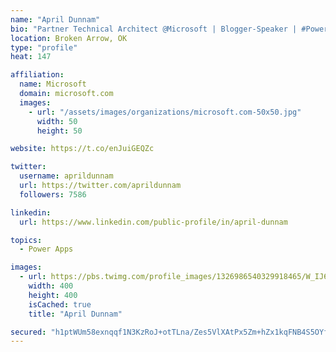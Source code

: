 ```yaml
---
name: "April Dunnam"
bio: "Partner Technical Architect @Microsoft | Blogger-Speaker | #PowerApps, #PowerAutomate, #Office365, #SharePoint | #WIT | #Karaoke Queen"
location: Broken Arrow, OK
type: "profile"
heat: 147

affiliation:
  name: Microsoft
  domain: microsoft.com
  images:
    - url: "/assets/images/organizations/microsoft.com-50x50.jpg"
      width: 50
      height: 50

website: https://t.co/enJuiGEQZc

twitter:
  username: aprildunnam
  url: https://twitter.com/aprildunnam
  followers: 7586

linkedin:
  url: https://www.linkedin.com/public-profile/in/april-dunnam

topics:
  - Power Apps

images:
  - url: https://pbs.twimg.com/profile_images/1326986540329918465/W_IJ6Ih2_400x400.jpg
    width: 400
    height: 400
    isCached: true
    title: "April Dunnam"

secured: "h1ptWUm58exnqqf1N3KzRoJ+otTLna/Zes5VlXAtPx5Zm+hZx1kqFNB4S5OYfCYA3XRYQMsFHu+mZ3E+3lW6PJ14Kybi1ghl+JfoJnJUngTT2cyjGouN+l1FcqVpn4rIZegAMisO0ZvbGiqPADqhwzv8/we41x6H/r/uMa8eGRjtXRNQ3OydRi3RYQ4Hr6rHNCZEXAezbwGgwazK0cW2vLyUbelg0e3a4gbSLxaCCqJukghIBfxEix+AxM1XLjAP9lDD66WeqVb+nbD2n0l1LPrKKI7IlM0Lq9LukO7HyDwT5N3Oxw3PTj6gAP+ye70zVYckMJPWlNXtXj63Z9HzlAXCX3iE/iBfqOax6BHZf5tFP8SGmZQwhSBwSpdlCMxqwqRR3aLrtcNRFSB0mP2xZMO44nmo9nWZaYor7nUEYyY=;rpNRrJCJHtmVyLTgOJ/rkA=="
---
```


